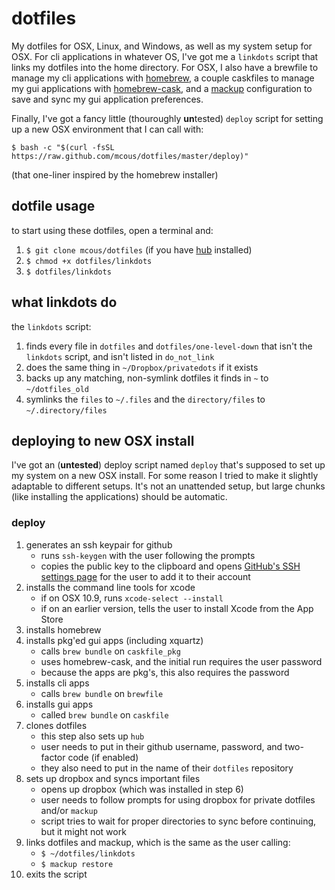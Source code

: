 # dotfiles
My dotfiles for OSX, Linux, and Windows, as well as my system setup for OSX. For cli applications in whatever OS, I've got me a `linkdots` script that links my dotfiles into the home directory. For OSX, I also have a brewfile to manage my cli applications with [homebrew](http://brew.sh), a couple caskfiles to manage my gui applications with [homebrew-cask](http://caskroom.io), and a [mackup](https://github.com/lra/mackup) configuration to save and sync my gui application preferences.

Finally, I've got a fancy little (thouroughly **un**tested) `deploy` script for setting up a new OSX environment that I can call with:

`$ bash -c "$(curl -fsSL https://raw.github.com/mcous/dotfiles/master/deploy)"`

(that one-liner inspired by the homebrew installer)

## dotfile usage
to start using these dotfiles, open a terminal and:

1. `$ git clone mcous/dotfiles` (if you have [hub](https://hub.github.com) installed)
2. `$ chmod +x dotfiles/linkdots` 
3. `$ dotfiles/linkdots`

## what linkdots do
the `linkdots` script:

1. finds every file in `dotfiles` and `dotfiles/one-level-down` that isn't the `linkdots` script, and isn't listed in `do_not_link`
2. does the same thing in `~/Dropbox/privatedots` if it exists
3. backs up any matching, non-symlink dotfiles it finds in `~` to `~/dotfiles_old`
4. symlinks the `files` to `~/.files` and the `directory/files` to `~/.directory/files`

## deploying to new OSX install
I've got an (**untested**) deploy script named `deploy` that's supposed to set up my system on a new OSX install. For some reason I tried to make it slightly adaptable to different setups. It's not an unattended setup, but large chunks (like installing the applications) should be automatic.

### deploy
1. generates an ssh keypair for github
    * runs `ssh-keygen` with the user following the prompts
    * copies the public key to the clipboard and opens [GitHub's SSH settings page](https://github.com/settings/ssh) for the user to add it to their account
2. installs the command line tools for xcode
    * if on OSX 10.9, runs `xcode-select --install`
    * if on an earlier version, tells the user to install Xcode from the App Store
3. installs homebrew
4. installs pkg'ed gui apps (including xquartz)
    * calls `brew bundle` on `caskfile_pkg`
    * uses homebrew-cask, and the initial run requires the user password
    * because the apps are pkg's, this also requires the password
5. installs cli apps
    * calls `brew bundle` on `brewfile`
6. installs gui apps
    * called `brew bundle` on `caskfile`
7. clones dotfiles
    * this step also sets up `hub`
    * user needs to put in their github username, password, and two-factor code (if enabled)
    * they also need to put in the name of their `dotfiles` repository
8. sets up dropbox and syncs important files
    * opens up dropbox (which was installed in step 6)
    * user needs to follow prompts for using dropbox for private dotfiles and/or `mackup`
    * script tries to wait for proper directories to sync before continuing, but it might not work
9. links dotfiles and mackup, which is the same as the user calling:
    * `$ ~/dotfiles/linkdots`
    * `$ mackup restore`
10. exits the script
